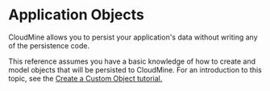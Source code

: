 # Application Objects

CloudMine allows you to persist your application's data without writing any of the persistence code.

This reference assumes you have a basic knowledge of how to create and model objects that will be persisted to CloudMine. For an introduction to this topic, see the [Create a Custom Object tutorial.](#/javascript#tutorial)
